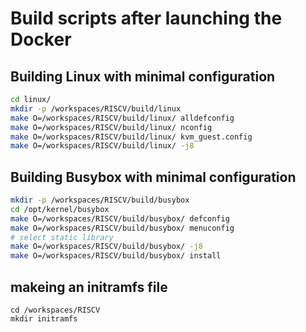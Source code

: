 # Build scripts after launching the Docker


## Building Linux with minimal configuration
```bash
cd linux/
mkdir -p /workspaces/RISCV/build/linux
make O=/workspaces/RISCV/build/linux/ alldefconfig
make O=/workspaces/RISCV/build/linux/ nconfig
make O=/workspaces/RISCV/build/linux/ kvm_guest.config
make O=/workspaces/RISCV/build/linux/ -j8

```

## Building Busybox with minimal configuration

```bash
mkdir -p /workspaces/RISCV/build/busybox
cd /opt/kernel/busybox
make O=/workspaces/RISCV/build/busybox/ defconfig
make O=/workspaces/RISCV/build/busybox/ menuconfig
# select static library
make O=/workspaces/RISCV/build/busybox/ -j8
make O=/workspaces/RISCV/build/busybox/ install
```


## makeing an initramfs file
```
cd /workspaces/RISCV
mkdir initramfs

```